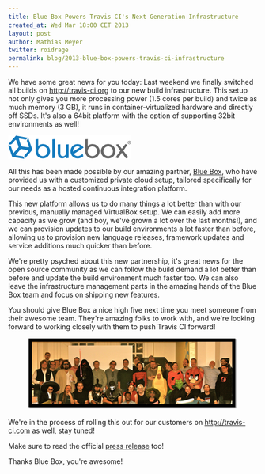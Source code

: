 ```yaml
---
title: Blue Box Powers Travis CI's Next Generation Infrastructure
created_at: Wed Mar 18:00 CET 2013
layout: post
author: Mathias Meyer
twitter: roidrage
permalink: blog/2013-blue-box-powers-travis-ci-infrastructure
---
```

We have some great news for you today: Last weekend we finally switched all
builds on <http://travis-ci.org> to our new build infrastructure. This setup not
only gives you more processing power (1.5 cores per build) and twice as much
memory (3 GB), it runs in container-virtualized hardware and directly off SSDs.
It's also a 64bit platform with the option of supporting 32bit environments as
well!

![](/images/bluebox.png)

All this has been made possible by our amazing partner, [Blue
Box](https://bluebox.net), who have provided us with a customized private cloud
setup, tailored specifically for our needs as a hosted continuous integration
platform.

This new platform allows us to do many things a lot better than with our
previous, manually managed VirtualBox setup. We can easily add more capacity as
we grow (and boy, we've grown a lot over the last months!), and we can provision
updates to our build environments a lot faster than before, allowing us to
provision new language releases, framework updates and service additions much
quicker than before.

We're pretty psyched about this new partnership, it's great news for the open
source community as we can follow the build demand a lot better than before and
update the build environment much faster too. We can also leave the
infrastructure management parts in the amazing hands of the Blue Box team and
focus on shipping new features.

You should give Blue Box a nice high five next time you meet someone from their
awesome team. They're amazing folks to work with, and we're looking forward to
working closely with them to push Travis CI forward!

<figure class="small right">
  <a href="/images/blueboxteam.png"><img src="/images/blueboxteam-small.png"/></a>
</figure>

We're in the process of rolling this out for our customers on
<http://travis-ci.com> as well, stay tuned!

Make sure to read the official [press release](https://bluebox.net/press-releases/travis-ci) too!

Thanks Blue Box, you're awesome!
